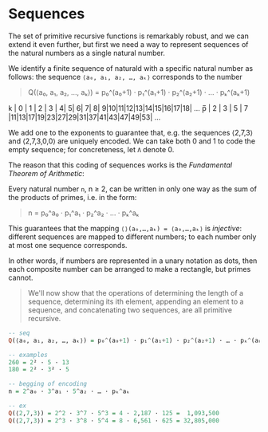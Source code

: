 # Sequences

The set of primitive recursive functions is remarkably robust, and we can extend it even further, but first we need a way to represent sequences of the natural numbers as a single natural number.

We identify a finite sequence of naturald with a specific natural number as follows: the sequence `⟨a₀, a₁, a₂, …, aₖ⟩` corresponds to the number

>Q(⟨a₀, a₁, a₂, …, aₖ⟩) = p₀^(a₀+1) · p₁^(a₁+1) · p₂^(a₂+1) · … · pₖ^(aₖ+1)


k | 0 | 1 | 2 | 3 |  4| 5| 6| 7| 8| 9|10|11|12|13|14|15|16|17|18| …
p̅     | 2 | 3 | 5 | 7 |11|13|17|19|23|27|29|31|37|41|43|47|49|53| …


We add one to the exponents to guarantee that, e.g. the sequences ⟨2,7,3⟩ and ⟨2,7,3,0,0⟩ are uniquely encoded. We can take both 0 and 1 to code the empty sequence; for concreteness, let `Λ` denote 0.

The reason that this coding of sequences works is the *Fundamental Theorem of Arithmetic*:

Every natural number `n`, n ≥ 2, can be written in only one way as the sum of the products of primes, i.e. in the form:

>n = p₀^a₀ · p₁^a₁ · p₂^a₂ · … · pₖ^aₖ

This guarantees that the mapping `⟨⟩(a₀,…,aₖ) = ⟨a₀,…,aₖ⟩` is *injective*: different sequences are mapped to different numbers; to each number only at most one sequence corresponds.

In other words, if numbers are represented in a unary notation as dots, then each composite number can be arranged to make a rectangle, but primes cannot.

>We'll now show that the operations of determining the length of a sequence, determining its ith element, appending an element to a sequence, and concatenating two sequences, are all primitive recursive.


```hs
-- seq
Q(⟨a₀, a₁, a₂, …, aₖ⟩) = p₀^(a₀+1) · p₁^(a₁+1) · p₂^(a₂+1) · … · pₖ^(aₖ+1)

-- examples
260 = 2² · 5 · 13
180 = 2² · 3² · 5

-- begging of encoding
n = 2^a₀ · 3^a₁ · 5^a₂ · … · pₖ^aₖ

-- ex
Q(⟨2,7,3⟩) = 2^2 · 3^7 · 5^3 = 4 · 2,187 · 125 =  ‭1,093,500‬
Q(⟨2,7,3⟩) = 2^3 · 3^8 · 5^4 = 8 · 6,561 · 625 = 32,805,000
```
